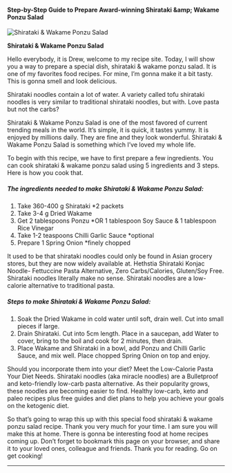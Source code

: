             

#### Step-by-Step Guide to Prepare Award-winning Shirataki &amp;amp; Wakame Ponzu Salad

![Shirataki &amp; Wakame Ponzu Salad](https://img-global.cpcdn.com/recipes/2754375f23955c2f/751x532cq70/shirataki-wakame-ponzu-salad-recipe-main-photo.jpg)

**Shirataki &amp; Wakame Ponzu Salad**

Hello everybody, it is Drew, welcome to my recipe site. Today, I will show you a way to prepare a special dish, shirataki & wakame ponzu salad. It is one of my favorites food recipes. For mine, I’m gonna make it a bit tasty. This is gonna smell and look delicious.

Shirataki noodles contain a lot of water. A variety called tofu shirataki noodles is very similar to traditional shirataki noodles, but with. Love pasta but not the carbs?

Shirataki & Wakame Ponzu Salad is one of the most favored of current trending meals in the world. It’s simple, it is quick, it tastes yummy. It is enjoyed by millions daily. They are fine and they look wonderful. Shirataki & Wakame Ponzu Salad is something which I’ve loved my whole life.

To begin with this recipe, we have to first prepare a few ingredients. You can cook shirataki & wakame ponzu salad using 5 ingredients and 3 steps. Here is how you cook that.

##### The ingredients needed to make Shirataki & Wakame Ponzu Salad:

1.  Take 360-400 g Shirataki \*2 packets
2.  Take 3-4 g Dried Wakame
3.  Get 2 tablespoons Ponzu \*OR 1 tablespoon Soy Sauce & 1 tablespoon Rice Vinegar
4.  Take 1-2 teaspoons Chilli Garlic Sauce \*optional
5.  Prepare 1 Spring Onion \*finely chopped

It used to be that shirataki noodles could only be found in Asian grocery stores, but they are now widely available at. Hethstia Shirataki Konjac Noodle- Fettuccine Pasta Alternative, Zero Carbs/Calories, Gluten/Soy Free. Shirataki noodles literally make no sense. Shirataki noodles are a low-calorie alternative to traditional pasta.

##### Steps to make Shirataki & Wakame Ponzu Salad:

1.  Soak the Dried Wakame in cold water until soft, drain well. Cut into small pieces if large.
2.  Drain Shirataki. Cut into 5cm length. Place in a saucepan, add Water to cover, bring to the boil and cook for 2 minutes, then drain.
3.  Place Wakame and Shirataki in a bowl, add Ponzu and Chilli Garlic Sauce, and mix well. Place chopped Spring Onion on top and enjoy.

Should you incorporate them into your diet? Meet the Low-Calorie Pasta Your Diet Needs. Shirataki noodles (aka miracle noodles) are a Bulletproof and keto-friendly low-carb pasta alternative. As their popularity grows, these noodles are becoming easier to find. Healthy low-carb, keto and paleo recipes plus free guides and diet plans to help you achieve your goals on the ketogenic diet.

So that’s going to wrap this up with this special food shirataki & wakame ponzu salad recipe. Thank you very much for your time. I am sure you will make this at home. There is gonna be interesting food at home recipes coming up. Don’t forget to bookmark this page on your browser, and share it to your loved ones, colleague and friends. Thank you for reading. Go on get cooking!

* * *